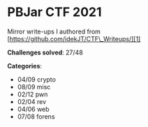 # PBJar CTF 2021

Mirror write-ups I authored from [https://github.com/idekJT/CTF\_Writeups/][1]

**Challenges solved**:  27/48

**Categories**:

- 04/09 crypto
- 08/09 misc
- 02/12 pwn
- 02/04 rev
- 04/06 web
- 07/08 forens


[1]:	https://github.com/idekJT/CTF_Writeups/